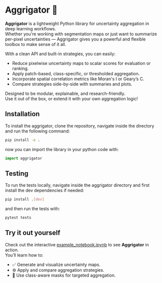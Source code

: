 # Aggrigator 🐊

**Aggrigator** is a lightweight Python library for uncertainty aggregation in deep learning workflows.  
Whether you're working with segmentation maps or just want to summarize per-pixel uncertainties — Aggrigator gives you a powerful and flexible toolbox to make sense of it all.

With a clean API and built-in strategies, you can easily:
- Reduce pixelwise uncertainty maps to scalar scores for evaluation or ranking.
- Apply patch-based, class-specific, or thresholded aggregation.
- Incorporate spatial correlation metrics like Moran's I or Geary’s C.
- Compare strategies side-by-side with summaries and plots.

Designed to be modular, explainable, and research-friendly.  
Use it out of the box, or extend it with your own aggregation logic!

## Installation

To install the aggrigator, clone the repository, navigate inside the directory and run the following command:

```bash
pip install -e .
```

now you can import the library in your python code with:

```python
import aggrigator
```

## Testing

To run the tests locally, navigate inside the aggrigator directory and first install the dev dependencies if needed:

```bash
pip install .[dev]
```

and then run the tests with:

```bash
pytest tests
```

## Try it out yourself

Check out the interactive [example_notebook.ipynb](example_notebook.ipynb) to see **Aggrigator** in action.  
You’ll learn how to:

- ✅ Generate and visualize uncertainty maps.  
- ⚙️ Apply and compare aggregation strategies.  
- 🧠 Use class-aware masks for targeted aggregation.